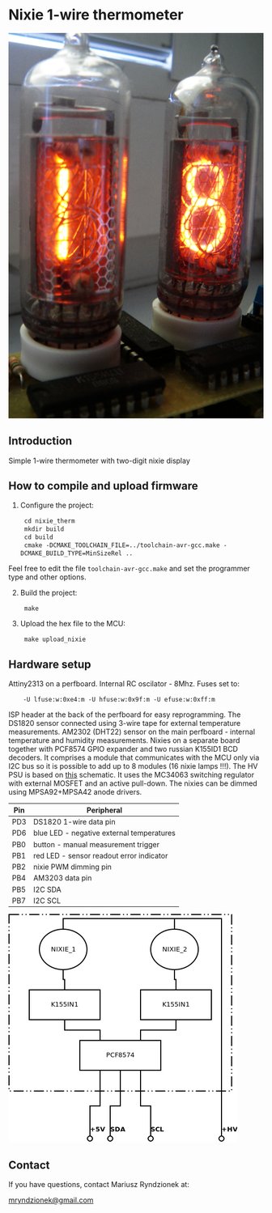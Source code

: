 Nixie 1-wire thermometer
========================

![nixie_therm](images/therm.png?raw=true "Nixie thermometer")

Introduction
------------

Simple 1-wire thermometer with two-digit nixie display 

How to compile and upload firmware
----------------------------------

1. Configure the project:

		cd nixie_therm
		mkdir build
		cd build
		cmake -DCMAKE_TOOLCHAIN_FILE=../toolchain-avr-gcc.make -DCMAKE_BUILD_TYPE=MinSizeRel ..

Feel free to edit the file `toolchain-avr-gcc.make` and set the programmer type and other options.

2. Build the project:

		make

3. Upload the hex file to the MCU:

		make upload_nixie

Hardware setup
--------------

Attiny2313 on a perfboard. Internal RC oscilator - 8Mhz.
Fuses set to:

		-U lfuse:w:0xe4:m -U hfuse:w:0x9f:m -U efuse:w:0xff:m

ISP header at the back of the perfboard for easy reprogramming.
The DS1820 sensor connected using 3-wire tape for external temperature measurements.
AM2302 (DHT22) sensor on the main perfboard - internal temperature and humidity measurements.
Nixies on a separate board together with PCF8574 GPIO expander and two russian K155ID1 BCD decoders.
It comprises a module that communicates with the MCU only via I2C bus so it is possible to add up to 8 modules (16 nixie lamps !!!).
The HV PSU is based on [this](http://threeneurons.files.wordpress.com/2011/08/mc34063_mk15cm1.gif?w=500&h=384) schematic.
It uses the MC34063 switching regulator with external MOSFET and an active pull-down.
The nixies can be dimmed using MPSA92+MPSA42 anode drivers.

| Pin  | Peripheral|
| ------------- | -------------|
| PD3  | DS1820 1-wire data pin |
| PD6  | blue LED - negative external temperatures |
| PB0  | button - manual measurement trigger |
| PB1  | red LED - sensor readout error indicator |
| PB2  | nixie PWM dimming pin |
| PB4  | AM3203 data pin |
| PB5  | I2C SDA |
| PB7  | I2C SCL |

![nixie_therm](images/nixie_i2c_module.png?raw=true "Nixie i2c module")

Contact
-------
If you have questions, contact Mariusz Ryndzionek at:

<mryndzionek@gmail.com>
